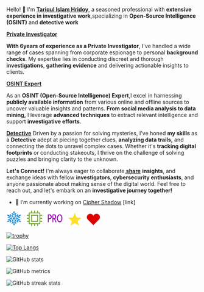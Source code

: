Hello! 👋 I'm [**Tariqul IsIam Hridoy**](https://medium.com/@TariqullslamHridoy),
a seasoned professional with **extensive experience in investigative work**,specializing in **Open-Source Intelligence (OSINT)** and **detective work**

[**Private Investigator**](https://www.facebook.com/groups/hridoy.private.investigator.osint)

**With 6years of experience as a Private Investigator**,
 I've handled a wide range of cases spanning from corporate espionage to personal **background checks**.
My expertise lies in conducting discreet and thorough **investigations**, **gathering evidence** and delivering actionable insights to clients.

[**OSINT Expert**](https://www.facebook.com/groups/hridoy.private.investigator.osint)

As an **OSINT (Open-Source Intelligence) Expert**,I excel in harnessing **publicly available information** from various online and 
offline sources to uncover valuable insights and patterns. 
**From social media analysis to data mining,** I leverage **advanced techniques** to extract relevant intelligence and support **investigative efforts**.

[**Detective**](https://www.facebook.com/groups/hridoy.private.investigator.osint)
Driven by a passion for solving mysteries, I've honed **my skills** as a **Detective** adept at piecing together clues, **analyzing data trails,** and connecting the dots to unravel complex cases. Whether it's **tracking digital footprints** or conducting stakeouts,
I thrive on the challenge of solving puzzles and bringing clarity to the unknown.

**Let's Connect!**
I'm always eager to collaborate,[**share**](https://www.facebook.com/groups/hridoy.private.investigator.osint) **insights**, and exchange ideas with fellow **investigators**, **cybersecurity enthusiasts**, and anyone passionate about making sense of the digital world. Feel free to reach out, and let's embark on an **investigative journey together!**

- 🔭 I’m currently working on  [Cipher Shadow]([https://ciphershadow.com/)
[link]


<a href='https://archiveprogram.github.com/'><img src='https://raw.githubusercontent.com/acervenky/animated-github-badges/master/assets/acbadge.gif' width='40' height='40'></a> <a href='https://docs.github.com/en/developers'><img src='https://raw.githubusercontent.com/acervenky/animated-github-badges/master/assets/devbadge.gif' width='40' height='40'></a> <a href='https://github.com/pricing'><img src='https://raw.githubusercontent.com/acervenky/animated-github-badges/master/assets/pro.gif' width='40' height='40'></a> <a href='https://stars.github.com/'><img src='https://raw.githubusercontent.com/acervenky/animated-github-badges/master/assets/starbadge.gif' width='35' height='35'></a> <a href='https://docs.github.com/en/github/supporting-the-open-source-community-with-github-sponsors'><img src='https://raw.githubusercontent.com/acervenky/animated-github-badges/master/assets/sponsorbadge.gif' width='35' height='35'></a> 

[![trophy](https://github-profile-trophy.vercel.app/?username=TariqullslamHridoy)](https://github.com/ryo-ma/github-profile-trophy)

[![Top Langs](https://github-readme-stats.vercel.app/api/top-langs/?username=TariqullslamHridoy)](https://github.com/anuraghazra/github-readme-stats)

![GitHub stats](https://github-readme-stats.vercel.app/api?username=TariqullslamHridoy&show_icons=true&count_private=true)  

![GitHub metrics](https://metrics.lecoq.io/TariqullslamHridoy)  

![GitHub streak stats](https://streak-stats.demolab.com/?user=TariqullslamHridoy)  

